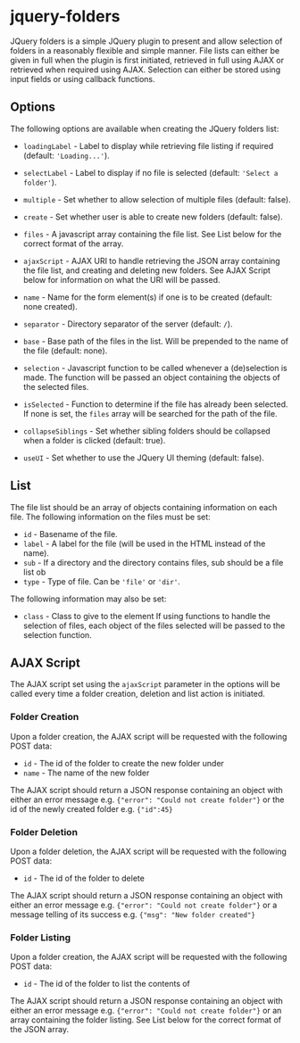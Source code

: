 jquery-folders
==============
JQuery folders is a simple JQuery plugin to present and allow selection of
folders in a reasonably flexible and simple manner. File lists can either be
given in full when the plugin is first initiated, retrieved in full using AJAX
or retrieved when required using AJAX. Selection can either be stored using
input fields or using callback functions.

## Options
The following options are available when creating the JQuery folders list:
* `loadingLabel` - Label to display while retrieving file listing if required
  (default: `'Loading...'`).
* `selectLabel` - Label to display if no file is selected (default:
  `'Select a folder'`).
* `multiple` - Set whether to allow selection of multiple files
  (default: false).
* `create` - Set whether user is able to create new folders (default: false).
* `files` - A javascript array containing the file list. See List below for
  the correct format of the array.
* `ajaxScript` - AJAX URI to handle retrieving the JSON array containing the
  file list, and creating and deleting new folders. See AJAX Script below
	for information on what the URI will be passed.
* `name` - Name for the form element(s) if one is to be created (default: none
  created).
* `separator` - Directory separator of the server (default: `/`).
* `base` - Base path of the files in the list. Will be prepended to the name
  of the file (default: none).
* `selection` - Javascript function to be called whenever a (de)selection is
  made. The function will be passed an object containing the objects of the
	selected files.
* `isSelected` - Function to determine if the file has already been selected.
  If none is set, the `files` array will be searched for the path of the file.
* `collapseSiblings` - Set whether sibling folders should be collapsed when a
  folder is clicked (default: true).

* `useUI` - Set whether to use the JQuery UI theming (default: false).

## List
The file list should be an array of objects containing information on each
file. The following information on the files must be set:
* `id` - Basename of the file.
* `label` - A label for the file (will be used in the HTML instead of the
  name).
* `sub` - If a directory and the directory contains files, sub should be a
  file list ob
* `type` - Type of file. Can be `'file'` or `'dir'`.

The following information may also be set:
* `class` - Class to give to the element
If using functions to handle the selection of files, each object of the files
selected will be passed to the selection function.

## AJAX Script
The AJAX script set using the `ajaxScript` parameter in the options will be
called every time a folder creation, deletion and list action is initiated.

### Folder Creation
Upon a folder creation, the AJAX script will be requested with the following
POST data:
* `id` - The id of the folder to create the new folder under
* `name` - The name of the new folder

The AJAX script should return a JSON response containing an object with either
an error message e.g. `{"error": "Could not create folder"}` or the id of the
newly created folder e.g. `{"id":45}`

### Folder Deletion
Upon a folder deletion, the AJAX script will be requested with the following
POST data:
* `id` - The id of the folder to delete

The AJAX script should return a JSON response containing an object with either
an error message e.g. `{"error": "Could not create folder"}` or a message
telling of its success  e.g. `{"msg": "New folder created"}`

### Folder Listing
Upon a folder creation, the AJAX script will be requested with the following
POST data:
* `id` - The id of the folder to list the contents of

The AJAX script should return a JSON response containing an object with either
an error message e.g. `{"error": "Could not create folder"}` or an array
containing the folder listing. See List below for the correct format of the
JSON array.
